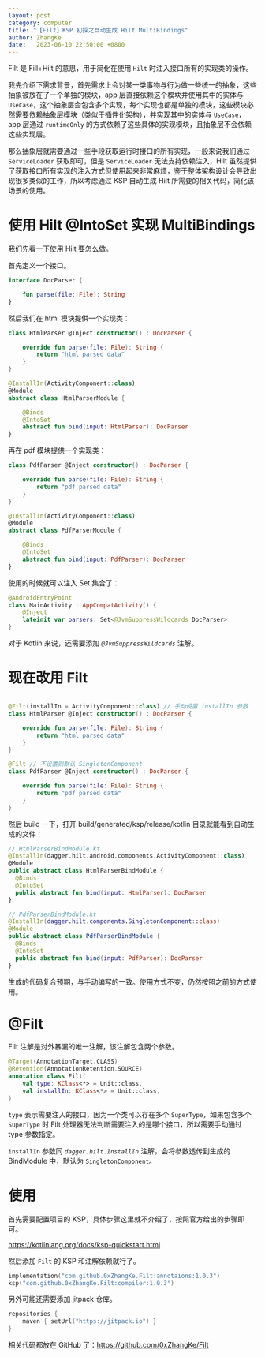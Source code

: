 ```yaml
---
layout: post
category: computer
title: "【Filt】KSP 初探之自动生成 Hilt MultiBindings"
author: ZhangKe
date:   2023-06-10 22:50:00 +0800
---
```


Filt 是 Fill+Hilt 的意思，用于简化在使用 `Hilt` 时注入接口所有的实现类的操作。

我先介绍下需求背景，首先需求上会对某一类事物与行为做一些统一的抽象，这些抽象被放在了一个单独的模块，app 层直接依赖这个模块并使用其中的实体与 `UseCase`，这个抽象层会包含多个实现，每个实现也都是单独的模块，这些模块必然需要依赖抽象层模块（类似于插件化架构），并实现其中的实体与 `UseCase`，app 层通过 `runtimeOnly` 的方式依赖了这些具体的实现模块，且抽象层不会依赖这些实现层。

那么抽象层就需要通过一些手段获取运行时接口的所有实现，一般来说我们通过 `ServiceLoader` 获取即可，但是 `ServiceLoader` 无法支持依赖注入，Hilt 虽然提供了获取接口所有实现的注入方式但使用起来非常麻烦，鉴于整体架构设计会导致出现很多类似的工作，所以考虑通过 KSP 自动生成 Hilt 所需要的相关代码，简化该场景的使用。

# 使用 Hilt @IntoSet 实现 MultiBindings

我们先看一下使用 Hilt 要怎么做。

首先定义一个接口。

```kotlin
interface DocParser {

    fun parse(file: File): String
}
```

然后我们在 html 模块提供一个实现类：

```kotlin
class HtmlParser @Inject constructor() : DocParser {

    override fun parse(file: File): String {
        return "html parsed data"
    }
}

@InstallIn(ActivityComponent::class)
@Module
abstract class HtmlParserModule {

    @Binds
    @IntoSet
    abstract fun bind(input: HtmlParser): DocParser
}
```

再在 pdf 模块提供一个实现类：

```kotlin
class PdfParser @Inject constructor() : DocParser {

    override fun parse(file: File): String {
        return "pdf parsed data"
    }
}

@InstallIn(ActivityComponent::class)
@Module
abstract class PdfParserModule {

    @Binds
    @IntoSet
    abstract fun bind(input: PdfParser): DocParser
}
```

使用的时候就可以注入 Set 集合了：

```kotlin
@AndroidEntryPoint
class MainActivity : AppCompatActivity() {
    @Inject
    lateinit var parsers: Set<@JvmSuppressWildcards DocParser>
}
```

对于 Kotlin 来说，还需要添加 *`@JvmSuppressWildcards`* 注解。

# 现在改用 Filt

```kotlin

@Filt(installIn = ActivityComponent::class) // 手动设置 installIn 参数
class HtmlParser @Inject constructor() : DocParser {

    override fun parse(file: File): String {
        return "html parsed data"
    }
}

@Filt // 不设置则默认 SingletonComponent
class PdfParser @Inject constructor() : DocParser {

    override fun parse(file: File): String {
        return "pdf parsed data"
    }
}
```

然后 build 一下，打开 build/generated/ksp/release/kotlin 目录就能看到自动生成的文件：

```kotlin
// HtmlParserBindModule.kt
@InstallIn(dagger.hilt.android.components.ActivityComponent::class)
@Module
public abstract class HtmlParserBindModule {
  @Binds
  @IntoSet
  public abstract fun bind(input: HtmlParser): DocParser
}

// PdfParserBindModule.kt
@InstallIn(dagger.hilt.components.SingletonComponent::class)
@Module
public abstract class PdfParserBindModule {
  @Binds
  @IntoSet
  public abstract fun bind(input: PdfParser): DocParser
}
```

生成的代码复合预期，与手动编写的一致。使用方式不变，仍然按照之前的方式使用。

# @Filt

Filt 注解是对外暴漏的唯一注解，该注解包含两个参数。

```kotlin
@Target(AnnotationTarget.CLASS)
@Retention(AnnotationRetention.SOURCE)
annotation class Filt(
    val type: KClass<*> = Unit::class,
    val installIn: KClass<*> = Unit::class,
)
```

`type` 表示需要注入的接口，因为一个类可以存在多个 `SuperType`，如果包含多个 `SuperType` 时 Filt 处理器无法判断需要注入的是哪个接口，所以需要手动通过 type 参数指定。

`installIn` 参数同 *`dagger.hilt.InstallIn`* 注解，会将参数透传到生成的 BindModule 中，默认为 `SingletonComponent`。

# 使用

首先需要配置项目的 KSP，具体步骤这里就不介绍了，按照官方给出的步骤即可。

https://kotlinlang.org/docs/ksp-quickstart.html

然后添加 `Filt` 的 KSP 和注解依赖就行了。

```kotlin
implementation("com.github.0xZhangKe.Filt:annotaions:1.0.3")
ksp("com.github.0xZhangKe.Filt:compiler:1.0.3")
```

另外可能还需要添加 jitpack 仓库。

```kotlin
repositories {
	maven { setUrl("https://jitpack.io") }
}
```

相关代码都放在 GitHub 了：https://github.com/0xZhangKe/Filt